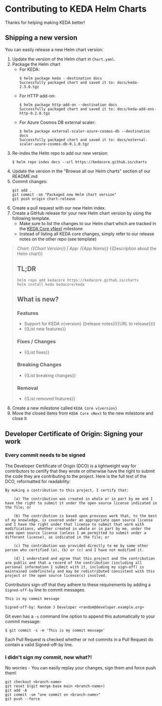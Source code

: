 # Contributing to KEDA Helm Charts

Thanks for helping making KEDA better!

## Shipping a new version

You can easily release a new Helm chart version:

1. Update the version of the Helm chart in `Chart.yaml`.
2. Package the Helm chart
    - For KEDA:
        ```shell
        $ helm package keda --destination docs
        Successfully packaged chart and saved it to: docs/keda-2.5.0.tgz
        ```
    - For HTTP add-on:
        ```shell
        $ helm package http-add-on --destination docs
        Successfully packaged chart and saved it to: docs/keda-add-ons-http-0.2.0.tgz
        ```
    - For Azure Cosmos DB external scaler:
        ```shell
        $ helm package external-scaler-azure-cosmos-db --destination docs
        Successfully packaged chart and saved it to: docs/external-scaler-azure-cosmos-db-0.1.0.tgz
        ```
3. Re-index the Helm repo to add our new version:
    ```shell
    $ helm repo index docs --url https://kedacore.github.io/charts
    ```
4. Update the version in the "Browse all our Helm charts" section of our README.md
5. Commit changes:
    ```shell
    git add .
    git commit -sm "Packaged new Helm chart version"
    git push origin chart-release
    ```
6. Create a pull request with our new Helm index.
7. Create a GitHub release for your new Helm chart version by using the following template.
    - Make sure to list the changes to our Helm chart which are tracked in the [KEDA Core vNext](https://github.com/kedacore/charts/milestone/10) milestone
    - Instead of listing all KEDA core changes, simply refer to our release notes on the other repo (see template)

> *Chart: {{Chart Version}} | App: {{App Name}}*
> {{Description about the Helm chart}}
>
> ## TL;DR
>
> ```shell
> helm repo add kedacore https://kedacore.github.io/charts
> helm install keda kedacore/keda
> ```
>
> ## What is new?
>
> ### Features
>
> - Support for KEDA v{version} ([release notes]({{URL to release}}))
> - {{List new features}}
>
> ### Fixes / Changes
>
> - {{List fixes}}
>
> ### Breaking Changes
>
> - {{List breaking changes}}
>
> ### Removal
>
> - {{List removed features}}

8. Create a new milestone called `KEDA Core v{version}`
9. Move the closed items from `KEDA Core vNext` to the new milestone and close it

## Developer Certificate of Origin: Signing your work

### Every commit needs to be signed

The Developer Certificate of Origin (DCO) is a lightweight way for contributors to certify that they wrote or otherwise have the right to submit the code they are contributing to the project. Here is the full text of the DCO, reformatted for readability:

```text
By making a contribution to this project, I certify that:

    (a) The contribution was created in whole or in part by me and I have the right to submit it under the open source license indicated in the file; or

    (b) The contribution is based upon previous work that, to the best of my knowledge, is covered under an appropriate open source license and I have the right under that license to submit that work with modifications, whether created in whole or in part by me, under the same open source license (unless I am permitted to submit under a different license), as indicated in the file; or

    (c) The contribution was provided directly to me by some other person who certified (a), (b) or (c) and I have not modified it.

    (d) I understand and agree that this project and the contribution are public and that a record of the contribution (including all personal information I submit with it, including my sign-off) is maintained indefinitely and may be redistributed consistent with this project or the open source license(s) involved.
```

Contributors sign-off that they adhere to these requirements by adding a `Signed-off-by` line to commit messages.

```text
This is my commit message

Signed-off-by: Random J Developer <random@developer.example.org>
```

Git even has a `-s` command line option to append this automatically to your commit message:

```shell
$ git commit -s -m 'This is my commit message'
```

Each Pull Request is checked  whether or not commits in a Pull Request do contain a valid Signed-off-by line.

### I didn't sign my commit, now what?!

No worries - You can easily replay your changes, sign them and force push them!

```shell
git checkout <branch-name>
git reset $(git merge-base main <branch-name>)
git add -A
git commit -sm "one commit on <branch-name>"
git push --force
```
